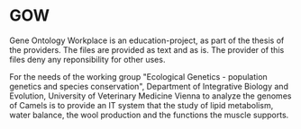 # GOW
Gene Ontology Workplace is an education-project, as part of the thesis of the providers.
The files are provided as text and as is. The provider of this files deny any reponsibility for other uses.

For the needs of the working group "Ecological Genetics - population genetics and species conservation", Department of Integrative Biology and Evolution, University of Veterinary Medicine Vienna to analyze the genomes of Camels is to provide an IT system that the study of lipid metabolism, water balance, the wool production and the functions the muscle supports.
